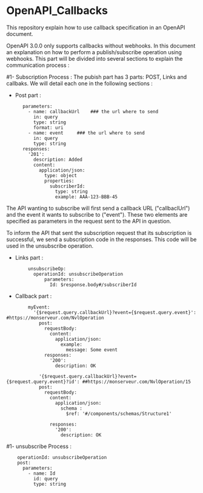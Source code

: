 # OpenAPI_Callbacks
This repository explain how to use callback specification in an OpenAPI document.

OpenAPI 3.0.0 only supports callbacks without webhooks. In this document an explanation on how to perform a publish/subscribe operation using webhooks. 
This part will be divided into several sections to explain the communication process : 


#1- Subscription Process  : 
The pubish part has 3 parts: POST, Links and callbaks. We will detail each one in the following sections : 
-  Post part :
``` post:
      parameters:
        - name: callbackUrl    ### the url where to send 
          in: query
          type: string
          format: uri
        - name: event     ### the url where to send 
          in: query
          type: string
      responses:
        '201':
          description: Added
          content:
            application/json:
              type: object
              properties:
                subscriberId: 
                  type: string
                  example: AAA-123-BBB-45
   ```

                  
                  
The API wanting to subscribe will first send a callback URL ("callbaclUrl") and the event it wants to subscribe to ("event"). These two elements are specified as parameters in the request sent to the API in question.

To inform the API that sent the subscription request that its subscription is successful, we send a subscription code in the responses. This code will be used in the unsubscribe operation. 

-  Links part :
```links:  # Link the returned id with the unsubscribe operation
        unsubscribeOp:
          operationId: unsubscribeOperation
              parameters: 
                Id: $response.body#/subscriberId 
 ```


-  Callback part :

```callbacks:
        myEvent:
          '{$request.query.callbackUrl}?event={$request.query.event}':  #https://monserveur.com/NvlOperation
            post:
              requestBody:
                content:
                  application/json:
                    example:
                      message: Some event
              responses:
                '200':
                  description: OK
            
            '{$request.query.callbackUrl}?event={$request.query.event}?id': ##https://monserveur.com/NvlOperation/15
            post:
              requestBody:
                content:
                  application/json:
                    schema :     
                      $ref: '#/components/schemas/Structure1'
                     
                responses:
                  '200':
                    description: OK 
 ```



#1- unsubscribe Process  : 
``` /unsubscribe:
    operationId: unsubscribeOperation
    post:
      parameters:
        - name: Id
          id: query
          type: string
 ```
